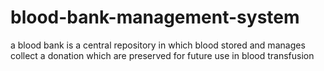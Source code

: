 # blood-bank-management-system
 a blood bank is a central repository in which blood stored and manages collect a donation which are preserved  for future use in blood transfusion
